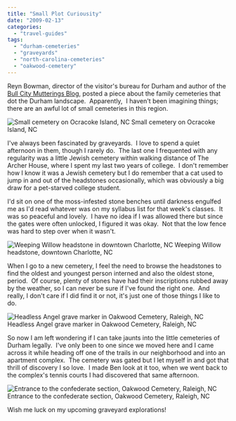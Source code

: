 ```yaml
---
title: "Small Plot Curiousity"
date: "2009-02-13"
categories:
  - "travel-guides"
tags:
  - "durham-cemeteries"
  - "graveyards"
  - "north-carolina-cemeteries"
  - "oakwood-cemetery"
---
```


Reyn Bowman, director of the visitor's bureau for Durham and author of the [Bull City Mutterings Blog,](http://durham-nc.com/reynblog) posted a piece about the family cemeteries that dot the Durham landscape.  Apparently,  I haven't been imagining things; there are an awful lot of small cemeteries in this region.




<div class="caption">

![Small cemetery on Ocracoke Island, NC](http://www.rebeccagomezfarrell.com/wp-content/uploads/2009/02/ocracoke-cemetary-300x198.jpg "ocracoke-cemetary") Small cemetery on Ocracoke Island, NC</div>


I've always been fascinated by graveyards.  I love to spend a quiet afternoon in them, though I rarely do.  The last one I frequented with any regularity was a little Jewish cemetery within walking distance of The Archer House, where I spent my last two years of college.  I don't remember how I know it was a Jewish cemetery but I do remember that a cat used to jump in and out of the headstones occasionally, which was obviously a big draw for a pet-starved college student.

I'd sit on one of the moss-infested stone benches until darkness engulfed me as I'd read whatever was on my syllabus list for that week's classes.  It was so peaceful and lovely.  I have no idea if I was allowed there but since the gates were often unlocked, I figured it was okay.  Not that the low fence was hard to step over when it wasn't.




<div class="caption">

![Weeping Willow headstone in downtown Charlotte, NC](http://www.rebeccagomezfarrell.com/wp-content/uploads/2009/02/005_15a.jpg "005_15a") Weeping Willow headstone, downtown Charlotte, NC</div>


When I go to a new cemetery, I feel the need to browse the headstones to find the oldest and youngest person interned and also the oldest stone, period.  Of course, plenty of stones have had their inscriptions rubbed away by the weather, so I can never be sure if I've found the right one.  And really, I don't care if I did find it or not, it's just one of those things I like to do.




<div class="caption">

![Headless Angel grave marker in Oakwood Cemetery, Raleigh, NC](http://www.rebeccagomezfarrell.com/wp-content/uploads/2009/02/headless-angel-199x300.jpg "headless-angel") Headless Angel grave marker in Oakwood Cemetery, Raleigh, NC</div>


So now I am left wondering if I can take jaunts into the little cemeteries of Durham legally.  I've only been to one since we moved here and I came across it while heading off one of the trails in our neighborhood and into an apartment complex.  The cemetery was gated but I let myself in and got that thrill of discovery I so love.  I made Ben look at it too, when we went back to the complex's tennis courts I had discovered that same afternoon.




<div class="caption">

![Entrance to the confederate section, Oakwood Cemetery, Raleigh, NC](http://www.rebeccagomezfarrell.com/wp-content/uploads/2009/02/entrance-confed-cem-300x193.jpg "entrance-confed-cem") Entrance to the confederate section, Oakwood Cemetery, Raleigh, NC</div>


Wish me luck on my upcoming graveyard explorations!
